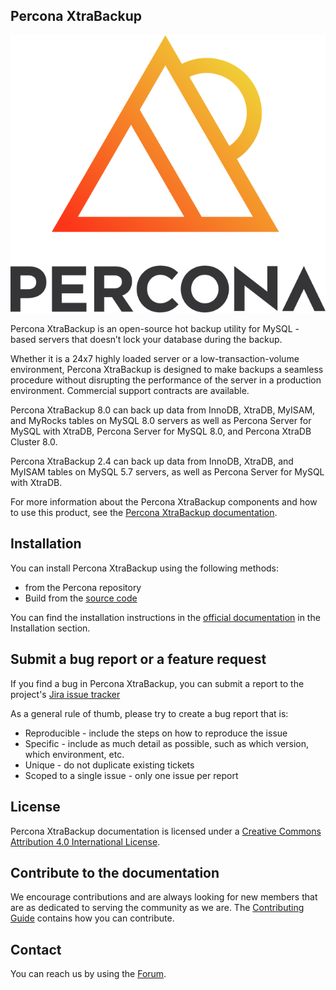 ## Percona XtraBackup

![PXB logo](docs/_static/Percona_Logo_Color.png)

Percona XtraBackup is an open-source hot backup utility for MySQL - based servers that doesn’t lock your database during the backup.

Whether it is a 24x7 highly loaded server or a low-transaction-volume environment, Percona XtraBackup is designed to make backups a seamless procedure without disrupting the performance of the server in a production environment. Commercial support contracts are available.

Percona XtraBackup 8.0 can back up data from InnoDB, XtraDB, MyISAM, and MyRocks tables on MySQL 8.0 servers as well as Percona Server for MySQL with XtraDB, Percona Server for MySQL 8.0, and Percona XtraDB Cluster 8.0. 

Percona XtraBackup 2.4 can back up data from InnoDB, XtraDB, and MyISAM tables on MySQL 5.7 servers, as well as Percona Server for MySQL with XtraDB.

For more information about the Percona XtraBackup components and how to use this product, see the [Percona XtraBackup documentation](https://docs.percona.com/percona-xtrabackup/).

## Installation

You can install Percona XtraBackup using the following methods:
- from the Percona repository 
- Build from the [source code](https://github.com/percona/percona-xtrabackup)

You can find the installation instructions in the [official documentation](https://docs.percona.com/percona-xtrabackup/) in the Installation section.

## Submit a bug report or a feature request

If you find a bug in Percona XtraBackup, you can submit a report to the project's [Jira issue tracker](https://jira.percona.com/projects/PXB/issues)

As a general rule of thumb, please try to create a bug report that is:

- Reproducible - include the steps on how to reproduce the issue
- Specific - include as much detail as possible, such as which version, which environment, etc.
- Unique - do not duplicate existing tickets
- Scoped to a single issue - only one issue per report

## License

Percona XtraBackup documentation is licensed under a [Creative Commons Attribution 4.0 International License](https://creativecommons.org/licenses/by/4.0/).

## Contribute to the documentation

We encourage contributions and are always looking for new members that are as dedicated to serving the community as we are. The [Contributing Guide](https://github.com/percona/pxb-docs/blob/8.0/contributing.md) contains how you can contribute.

## Contact

You can reach us by using the [Forum](https://forums.percona.com/c/mysql-mariadb/percona-xtrabackup).

